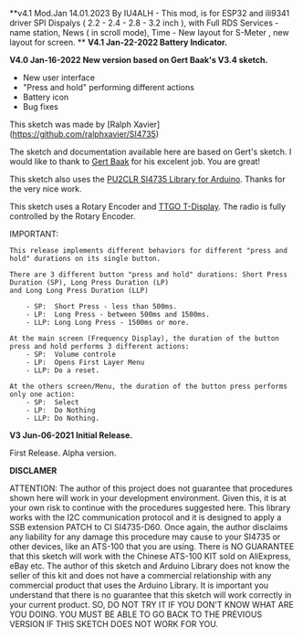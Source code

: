 
**v4.1 Mod.Jan 14.01.2023  By IU4ALH - This mod, is for ESP32 and ili9341 driver SPI
			Dispalys ( 2.2 - 2.4 - 2.8 - 3.2 inch ), with Full RDS Services - name station, News ( in scroll mode), Time - 
            New layout for S-Meter , new layout for screen. **
**V4.1    Jan-22-2022 Battery Indicator.**
 
**V4.0    Jan-16-2022 New version based on Gert Baak's V3.4 sketch.**

* New user interface
* "Press and hold" performing different actions
* Battery icon
* Bug fixes

This sketch was made by [Ralph Xavier] (https://github.com/ralphxavier/SI4735)

The sketch and documentation available here are based on Gert's sketch.
I would like to thank to [Gert Baak](https://github.com/pe0mgb/SI4735-Radio-ESP32-Touchscreen-Arduino) 
for his excelent job. You are great!

This sketch also uses the [PU2CLR SI4735 Library for Arduino](https://github.com/pu2clr/SI4735). Thanks for the very nice work.

This sketch uses a Rotary Encoder and [TTGO T-Display](http://www.lilygo.cn/prod_view.aspx?TypeId=50044&Id=1126).
The radio is fully controlled by the Rotary Encoder.

IMPORTANT:

    This release implements different behaviors for different "press and hold" durations on its single button.

    There are 3 different button "press and hold" durations: Short Press Duration (SP), Long Press Duration (LP) 
    and Long Long Press Duration (LLP)

        - SP:  Short Press - less than 500ms.
        - LP:  Long Press - between 500ms and 1500ms.
        - LLP: Long Long Press - 1500ms or more.
  
    At the main screen (Frequency Display), the duration of the button press and hold performs 3 different actions:
        - SP:  Volume controle
        - LP:  Opens First Layer Menu
        - LLP: Do a reset.

    At the others screen/Menu, the duration of the button press performs only one action:
        - SP:  Select
        - LP:  Do Nothing
        - LLP: Do Nothing.


**V3      Jun-06-2021 Initial Release.**

First Release. Alpha version.

**DISCLAMER**

ATTENTION: The author of this project does not guarantee that procedures shown here will work in your development environment.
Given this, it is at your own risk to continue with the procedures suggested here.
This library works with the I2C communication protocol and it is designed to apply a SSB extension PATCH to CI SI4735-D60.
Once again, the author disclaims any liability for any damage this procedure may cause to your SI4735 or other devices, like an ATS-100 that you are using.
There is NO GUARANTEE that this sketch will work with the Chinese ATS-100 KIT sold on AliExpress, eBay etc.
The author of this sketch and Arduino Library does not know the seller of this kit and does not have a commercial relationship with any commercial product that uses the Arduino Library.
It is important you understand that there is no guarantee that this sketch will work correctly in your current product.
SO, DO NOT TRY IT IF YOU DON'T KNOW WHAT ARE YOU DOING. YOU MUST BE ABLE TO GO BACK TO THE PREVIOUS VERSION IF THIS SKETCH DOES NOT WORK FOR YOU.
